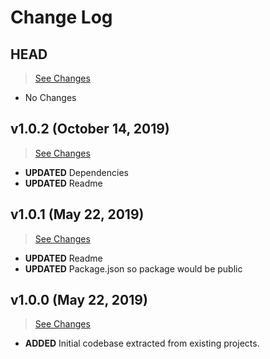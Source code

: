 # Change Log

## HEAD

> [See Changes](https://github.com/placeposition/alpaka-presence/compare/v1.0.2...master)

* No Changes

## v1.0.2 (October 14, 2019)

> [See Changes](https://github.com/placeposition/alpaka-presence/compare/v1.0.1...v1.0.2)

* **UPDATED** Dependencies
* **UPDATED** Readme

## v1.0.1 (May 22, 2019)

> [See Changes](https://github.com/placeposition/alpaka-presence/compare/v1.0.0...v1.0.1)

* **UPDATED** Readme
* **UPDATED** Package.json so package would be public

## v1.0.0 (May 22, 2019)

> [See Changes](https://github.com/placeposition/alpaka-presence/compare/0b2706d...v1.0.0)

* **ADDED** Initial codebase extracted from existing projects.
